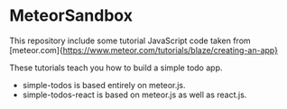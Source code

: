 # MeteorSandbox

This repository include some tutorial JavaScript code taken from [meteor.com]{https://www.meteor.com/tutorials/blaze/creating-an-app}

These tutorials teach you how to build a simple todo app.

<ul>
<li>simple-todos is based entirely on meteor.js.</li>
<li>simple-todos-react is based on meteor.js as well as react.js.</li>
</ul>
